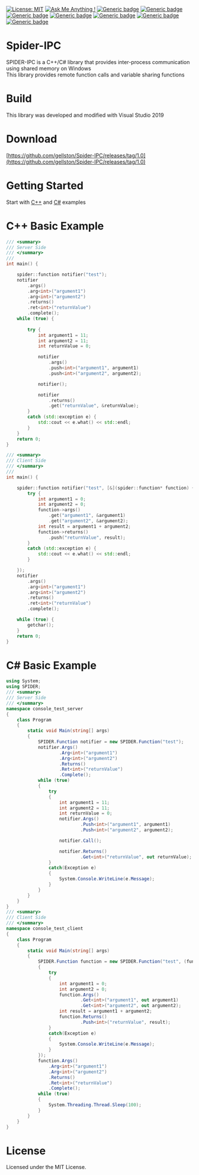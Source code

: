 [![License: MIT](https://img.shields.io/badge/License-MIT-yellow.svg)](https://opensource.org/licenses/MIT)
[![Ask Me Anything !](https://img.shields.io/badge/Ask%20me-anything-1abc9c.svg)](https://github.com/gellston/gellston/issues)
[![Generic badge](https://img.shields.io/badge/Build-Pass-green)](https://github.com/gellston/Spider-IPC/releases/tag/1.0)
[![Generic badge](https://img.shields.io/badge/Visual%20Studio-2013-green)](https://github.com)
[![Generic badge](https://img.shields.io/badge/Visual%20Studio-2019-green)](https://github.com)
[![Generic badge](https://img.shields.io/badge/Linker-v120-green)](https://github.com)
[![Generic badge](https://img.shields.io/badge/Linker-v142-green)](https://github.com)
[![Generic badge](https://img.shields.io/badge/OS-Windows7-blue)](https://github.com)
[![Generic badge](https://img.shields.io/badge/OS-Windows10-blue)](https://github.com)


# Spider-IPC
SPIDER-IPC is a C++/C# library that provides inter-process communication using shared memory on Windows <br>
This library provides remote function calls and variable sharing functions

# Build
This library was developed and modified with Visual Studio 2019 <br>

# Download
[https://github.com/gellston/Spider-IPC/releases/tag/1.0](https://github.com/gellston/Spider-IPC/releases/tag/1.0)


# Getting Started 
Start with [C++](https://github.com/gellston/Spider-IPC/tree/main/SpiderNative) and [C#](https://github.com/gellston/Spider-IPC/tree/main/SpiderSharp) examples <br>



# C++ Basic Example

```cpp
/// <summary>
/// Server Side
/// </summary>
///
int main() {

	spider::function notifier("test");
	notifier
		.args()
		.arg<int>("argument1")
		.arg<int>("argument2")
		.returns()
		.ret<int>("returnValue")
		.complete();
	while (true) {
		
		try {
			int argument1 = 11;
			int argument2 = 11;
			int returnValue = 0;

			notifier
				.args()
				.push<int>("argument1", argument1)
				.push<int>("argument2", argument2);

			notifier();

			notifier
				.returns()
				.get("returnValue", &returnValue);
		}
		catch (std::exception e) {
			std::cout << e.what() << std::endl;
		}
	}
	return 0;
}

/// <summary>
/// Client Side
/// </summary>
/// 
int main() {

	spider::function notifier("test", [&](spider::function* function) {
		try {
			int argument1 = 0;
			int argument2 = 0;
			function->args()
				.get("argument1", &argument1)
				.get("argument2", &argument2);
			int result = argument1 + argument2;
			function->returns()
				.push("returnValue", result);
		}
		catch (std::exception e) {
			std::cout << e.what() << std::endl;
		}

	});
	notifier
		.args()
		.arg<int>("argument1")
		.arg<int>("argument2")
		.returns()
		.ret<int>("returnValue")
		.complete();

	while (true) {
		getchar();
	}
	return 0;
}
```

# C# Basic Example 
```csharp
using System;
using SPIDER;
/// <summary>
/// Server Side
/// </summary>
namespace console_test_server
{
    class Program
    {
        static void Main(string[] args)
        {
            SPIDER.Function notifier = new SPIDER.Function("test");
            notifier.Args()
                    .Arg<int>("argument1")
                    .Arg<int>("argument2")
                    .Returns()
                    .Ret<int>("returnValue")
                    .Complete();
            while (true)
            {
                try
                {
                    int argument1 = 11;
                    int argument2 = 11;
                    int returnValue = 0;
                    notifier.Args()
                            .Push<int>("argument1", argument1)
                            .Push<int>("argument2", argument2);

                    notifier.Call();

                    notifier.Returns()
                            .Get<int>("returnValue", out returnValue);
                }
                catch(Exception e)
                {
                    System.Console.WriteLine(e.Message);
                }
            }
        }
    }
}
/// <summary>
/// Client Side
/// </summary>
namespace console_test_client
{
    class Program
    {
        static void Main(string[] args)
        {
            SPIDER.Function function = new SPIDER.Function("test", (function) =>
            {
                try
                {
                    int argument1 = 0;
                    int argument2 = 0;
                    function.Args()
                            .Get<int>("argument1", out argument1)
                            .Get<int>("argument2", out argument2);
                    int result = argument1 + argument2;
                    function.Returns()
                            .Push<int>("returnValue", result);
                }
                catch(Exception e)
                {
                    System.Console.WriteLine(e.Message);
                }
            });
            function.Args()
                .Arg<int>("argument1")
                .Arg<int>("argument2")
                .Returns()
                .Ret<int>("returnValue")
                .Complete();
            while (true)
            {
                System.Threading.Thread.Sleep(100);
            }
        }
    }
}

```


# License 
Licensed under the MIT License.
